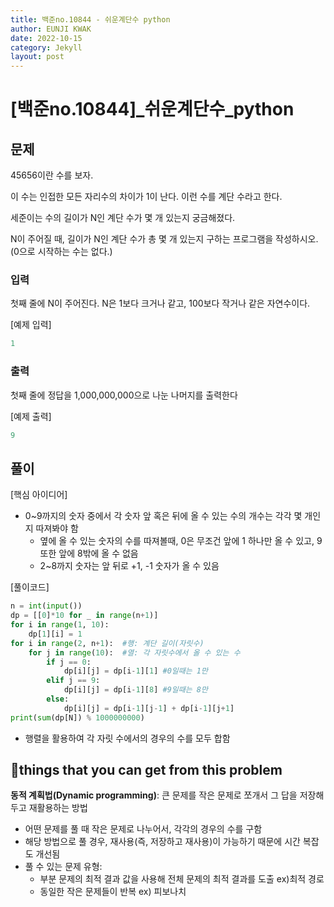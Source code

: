 ```yaml
---
title: 백준no.10844 - 쉬운계단수 python
author: EUNJI KWAK
date: 2022-10-15
category: Jekyll
layout: post
---
```


# [백준no.10844]_쉬운계단수_python

## 문제

45656이란 수를 보자.

이 수는 인접한 모든 자리수의 차이가 1이 난다. 이런 수를 계단 수라고 한다.

세준이는 수의 길이가 N인 계단 수가 몇 개 있는지 궁금해졌다.

N이 주어질 때, 길이가 N인 계단 수가 총 몇 개 있는지 구하는 프로그램을 작성하시오. (0으로 시작하는 수는 없다.)

### 입력

첫째 줄에 N이 주어진다. N은 1보다 크거나 같고, 100보다 작거나 같은 자연수이다.

[예제 입력]

```python
1
```

### 출력

첫째 줄에 정답을 1,000,000,000으로 나눈 나머지를 출력한다

[예제 출력]

```python
9
```

## 풀이

[핵심 아이디어]

- 0~9까지의 숫자 중에서 각 숫자 앞 혹은 뒤에 올 수 있는 수의 개수는 각각 몇 개인지 따져봐야 함
    - 옆에 올 수 있는 숫자의 수를 따져볼때, 0은 무조건 앞에 1 하나만 올 수 있고, 9 또한 앞에 8밖에 올 수 없음
    - 2~8까지 숫자는 앞 뒤로 +1, -1 숫자가 올 수 있음

[풀이코드]

```python
n = int(input())
dp = [[0]*10 for _ in range(n+1)]
for i in range(1, 10):
    dp[1][i] = 1
for i in range(2, n+1):  #행: 계단 길이(자릿수)
    for j in range(10):  #열: 각 자릿수에서 올 수 있는 수
        if j == 0:
            dp[i][j] = dp[i-1][1] #0일때는 1만
        elif j == 9:
            dp[i][j] = dp[i-1][8] #9일때는 8만
        else:
            dp[i][j] = dp[i-1][j-1] + dp[i-1][j+1] 
print(sum(dp[N]) % 1000000000)
```

- 행렬을 활용하여 각 자릿 수에서의 경우의 수를 모두 합함

## **📌things that you can get from this problem**

**동적 계획법(Dynamic programming)**: 큰 문제를 작은 문제로 쪼개서 그 답을 저장해두고 재활용하는 방법

- 어떤 문제를 풀 때 작은 문제로 나누어서, 각각의 경우의 수를 구함
- 해당 방법으로 풀 경우, 재사용(즉, 저장하고 재사용)이 가능하기 때문에 시간 복잡도 개선됨
- 풀 수 있는 문제 유형:
    - 부분 문제의 최적 결과 값을 사용해 전체 문제의 최적 결과를 도출 ex)최적 경로
    - 동일한 작은 문제들이 반복 ex) 피보나치